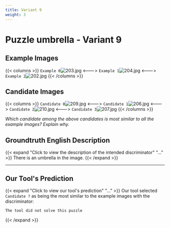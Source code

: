 ```yaml
---
title: Variant 9
weight: 3
---
```


# Puzzle umbrella - Variant 9

## Example Images
{{< columns >}}
`Example 0`![203.jpg](/natscene-data/images/203.jpg)
<--->
`Example 1`![204.jpg](/natscene-data/images/204.jpg)
<--->
`Example 2`![202.jpg](/natscene-data/images/202.jpg)
{{< /columns >}}

## Candidate Images
{{< columns >}}
`Candidate 0`![209.jpg](/natscene-data/images/209.jpg)
<--->
`Candidate 1`![206.jpg](/natscene-data/images/206.jpg)
<--->
`Candidate 2`![210.jpg](/natscene-data/images/210.jpg)
<--->
`Candidate 3`![207.jpg](/natscene-data/images/207.jpg)
{{< /columns >}}

*Which candidate among the above candidates is most similar to all the example images? Explain why.*

## Groundtruth English Description

{{< expand "Click to view the description of the intended discriminator" "..." >}}
There is an umbrella in the image.
{{< /expand >}}

---



## Our Tool's Prediction

{{< expand "Click to view our tool's prediction" "..." >}}
Our tool selected `Candidate ?` as being the most similar to the example images with the discriminator:
```plaintext
The tool did not solve this puzzle
```
{{< /expand >}}
